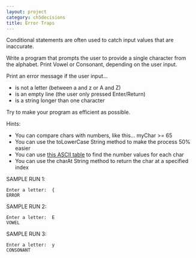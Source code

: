 ```yaml
---
layout: project
category: ch5decisions
title: Error Traps
---
```

Conditional statements are often used to catch input values that are inaccurate.

Write a program that prompts the user to provide a single character from the alphabet. Print Vowel or Consonant, depending on the user input.

Print an error message if the user input...
  - is not a letter (between a and z or A and Z)
  - is an empty line (the user only pressed Enter/Return)
  - is a string longer than one character

Try to make your program as efficient as possible.

Hints:
  - You can compare chars with numbers, like this... myChar >= 65
  - You can use the toLowerCase String method to make the process 50% easier
  - You can use [this ASCII table](http://www.asciitable.com/) to find the number values for each char
  - You can use the charAt String method to return the char at a specified index


SAMPLE RUN 1:
```
Enter a letter:  {
ERROR
```
SAMPLE RUN 2:
```
Enter a letter:  E
VOWEL
```
SAMPLE RUN 3:
```
Enter a letter:  y
CONSONANT
```
